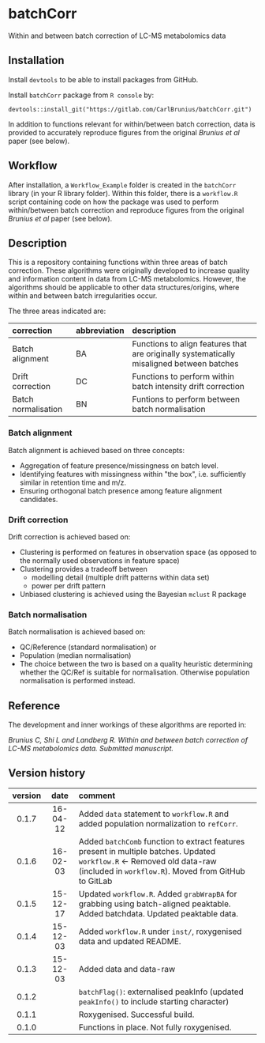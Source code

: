 # batchCorr
Within and between batch correction of LC-MS metabolomics data

## Installation
Install `devtools` to be able to install packages from GitHub.

Install `batchCorr` package from `R console` by:

`devtools::install_git("https://gitlab.com/CarlBrunius/batchCorr.git")`

In addition to functions relevant for within/between batch correction, data is provided to accurately reproduce figures from the original *Brunius et al* paper (see below).

## Workflow
After installation, a `Workflow_Example` folder is created in the `batchCorr` library (in your R library folder). Within this folder, there is a `workflow.R` script containing code on how the package was used to perform within/between batch correction and reproduce figures from the original *Brunius et al* paper (see below).

## Description
This is a repository containing functions within three areas of batch correction. These algorithms were originally developed 
to increase quality and information content in data from LC-MS metabolomics. However, the algorithms should be applicable to 
other data structures/origins, where within and between batch irregularities occur.

The three areas indicated are:

correction | abbreviation | description
:--- | :----------- | :----------
Batch alignment | BA | Functions to align features that are originally systematically misaligned between batches
Drift correction | DC | Functions to perform within batch intensity drift correction
Batch normalisation | BN | Funtions to perform between batch normalisation

### Batch alignment 
Batch alignment is achieved based on three concepts:
- Aggregation of feature presence/missingness on batch level.
- Identifying features with missingness within "the box", i.e. sufficiently similar in retention time and m/z.
- Ensuring orthogonal batch presence among feature alignment candidates.

### Drift correction
Drift correction is achieved based on:
- Clustering is performed on features in observation space (as opposed to the normally used observations in feature space)
- Clustering provides a tradeoff between 
  - modelling detail (multiple drift patterns within data set)
  - power per drift pattern
- Unbiased clustering is achieved using the Bayesian `mclust` R package

### Batch normalisation
Batch normalisation is achieved based on:
- QC/Reference (standard normalisation) or
- Population (median normalisation)
- The choice between the two is based on a quality heuristic determining whether the QC/Ref is suitable for normalisation. Otherwise population normalisation is performed instead.

## Reference
The development and inner workings of these algorithms are reported in:

*Brunius C, Shi L and Landberg R. Within and between batch correction of LC-MS metabolomics data. Submitted manuscript.*

## Version history
version | date  | comment
:-----: | :---: | :------
0.1.7 | 16-04-12 | Added `data` statement to `workflow.R` and added population normalization to `refCorr`.
0.1.6 | 16-02-03 | Added `batchComb` function to extract features present in multiple batches. Updated `workflow.R` <- Removed old data-raw (included in `workflow.R`). Moved from GitHub to GitLab
0.1.5 | 15-12-17 | Updated `workflow.R`. Added `grabWrapBA` for grabbing using batch-aligned peaktable. Added batchdata. Updated peaktable data.
0.1.4 | 15-12-03 | Added `workflow.R` under `inst/`, roxygenised data and updated README.
0.1.3 | 15-12-03 | Added data and data-raw
0.1.2 | | `batchFlag()`: externalised peakInfo (updated `peakInfo()` to include starting character) 
0.1.1 | | Roxygenised. Successful build.
0.1.0 | | Functions in place. Not fully roxygenised.

